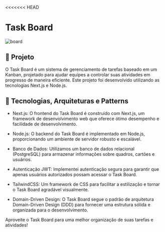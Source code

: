 <<<<<<< HEAD
# Task Board

![board](https://i.imgur.com/SkwHs1A.png)

## 🚀 Projeto

O Task Board é um sistema de gerenciamento de tarefas baseado em um Kanban, projetado para ajudar equipes a controlar suas atividades em progresso de maneira eficiente. Este projeto foi desenvolvido utilizando as tecnologias Next.js e Node.js.

## 🔧 Tecnologias, Arquiteturas e Patterns

- Next.js: O frontend do Task Board é construído com Next.js, um framework de desenvolvimento web que oferece ótimo desempenho e facilidade de desenvolvimento.

- Node.js: O backend do Task Board é implementado em Node.js, proporcionando um ambiente de servidor robusto e escalável.

- Banco de Dados: Utilizamos um banco de dados relacional (PostgreSQL) para armazenar informações sobre quadros, cartões e usuários.

- Autenticação JWT: Implementei autenticação segura para garantir que apenas usuários autorizados possam acessar o Task Board.

- TailwindCSS: Um framework de CSS para facilitar a estilização e tornar o Task Board agradável visualmente.

- Domain-Driven Design: O Task Board segue o padrão de arquitetura Domain-Driven Design (DDD) para fornecer uma estrutura sólida e organizada para o desenvolvimento.


Aproveite o Task Board para uma melhor organização de suas tarefas e atividades!
